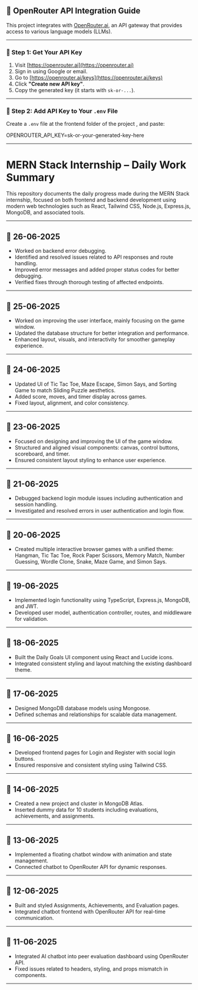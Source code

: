 ## 🧠 OpenRouter API Integration Guide

This project integrates with [OpenRouter.ai](https://openrouter.ai), an API gateway that provides access to various language models (LLMs).

---

### 🔐 Step 1: Get Your API Key

1. Visit [https://openrouter.ai](https://openrouter.ai)
2. Sign in using Google or email.
3. Go to [https://openrouter.ai/keys](https://openrouter.ai/keys)
4. Click **"Create new API key"**.
5. Copy the generated key (it starts with `sk-or-...`).

---

### 📁 Step 2: Add API Key to Your `.env` File

Create a `.env` file at the frontend folder of the project , and paste:

OPENROUTER_API_KEY=sk-or-your-generated-key-here

---

# MERN Stack Internship – Daily Work Summary

This repository documents the daily progress made during the MERN Stack internship, focused on both frontend and backend development using modern web technologies such as React, Tailwind CSS, Node.js, Express.js, MongoDB, and associated tools.

---

## 📅 26-06-2025
- Worked on backend error debugging.
- Identified and resolved issues related to API responses and route handling.
- Improved error messages and added proper status codes for better debugging.
- Verified fixes through thorough testing of affected endpoints.
  
---

## 📅 25-06-2025
- Worked on improving the user interface, mainly focusing on the game window.
- Updated the database structure for better integration and performance.
- Enhanced layout, visuals, and interactivity for smoother gameplay experience.
  
---

## 📅 24-06-2025
- Updated UI of Tic Tac Toe, Maze Escape, Simon Says, and Sorting Game to match Sliding Puzzle aesthetics.
- Added score, moves, and timer display across games.
- Fixed layout, alignment, and color consistency.

---

## 📅 23-06-2025
- Focused on designing and improving the UI of the game window.
- Structured and aligned visual components: canvas, control buttons, scoreboard, and timer.
- Ensured consistent layout styling to enhance user experience.

---

## 📅 21-06-2025
- Debugged backend login module issues including authentication and session handling.
- Investigated and resolved errors in user authentication and login flow.

---

## 📅 20-06-2025
- Created multiple interactive browser games with a unified theme: Hangman, Tic Tac Toe, Rock Paper Scissors, Memory Match, Number Guessing, Wordle Clone, Snake, Maze Game, and Simon Says.

---

## 📅 19-06-2025
- Implemented login functionality using TypeScript, Express.js, MongoDB, and JWT.
- Developed user model, authentication controller, routes, and middleware for validation.

---

## 📅 18-06-2025
- Built the Daily Goals UI component using React and Lucide icons.
- Integrated consistent styling and layout matching the existing dashboard theme.

---

## 📅 17-06-2025
- Designed MongoDB database models using Mongoose.
- Defined schemas and relationships for scalable data management.

---

## 📅 16-06-2025
- Developed frontend pages for Login and Register with social login buttons.
- Ensured responsive and consistent styling using Tailwind CSS.

---

## 📅 14-06-2025
- Created a new project and cluster in MongoDB Atlas.
- Inserted dummy data for 10 students including evaluations, achievements, and assignments.

---

## 📅 13-06-2025
- Implemented a floating chatbot window with animation and state management.
- Connected chatbot to OpenRouter API for dynamic responses.

---

## 📅 12-06-2025
- Built and styled Assignments, Achievements, and Evaluation pages.
- Integrated chatbot frontend with OpenRouter API for real-time communication.

---

## 📅 11-06-2025
- Integrated AI chatbot into peer evaluation dashboard using OpenRouter API.
- Fixed issues related to headers, styling, and props mismatch in components.

---
